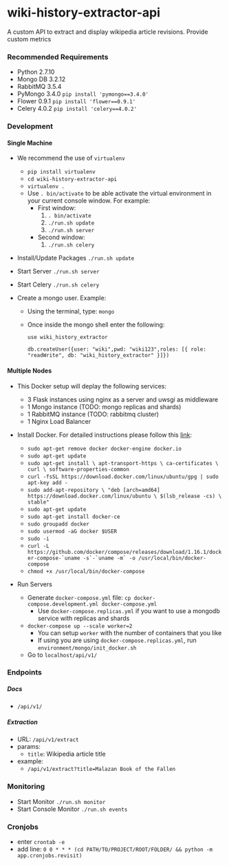 # wiki-history-extractor-api
A custom API to extract and display wikipedia article revisions. Provide custom metrics

### Recommended Requirements

* Python 2.7.10
* Mongo DB 3.2.12 
* RabbitMQ 3.5.4
* PyMongo 3.4.0 `pip install 'pymongo==3.4.0'`
* Flower 0.9.1 `pip install 'flower==0.9.1'`
* Celery 4.0.2 `pip install 'celery==4.0.2'`

### Development

#### Single Machine
* We recommend the use of `virtualenv`
	* `pip install virtualenv`
	* `cd wiki-history-extractor-api`
	* `virtualenv .`
	* Use `. bin/activate` to be able activate the virtual environment in your current console window. For example:
		* First window:
			1. `. bin/activate`
			2. `./run.sh update`
			3. `./run.sh server`
		* Second window:
			1. `./run.sh celery`

* Install/Update Packages `./run.sh update`
* Start Server `./run.sh server`
* Start Celery `./run.sh celery`
* Create a mongo user.  Example:
	* Using the terminal, type: `mongo`
	* Once inside the mongo shell enter the following:
	
		`use wiki_history_extractor`
	
		`db.createUser({user: "wiki",pwd: "wiki123",roles: [{ role: "readWrite", db: "wiki_history_extractor" }]})`

#### Multiple Nodes
* This Docker setup will deplay the following services:
	* 3 Flask instances using nginx as a server and uwsgi as middleware
	* 1 Mongo instance (TODO: mongo replicas and shards)
	* 1 RabbitMQ instance (TODO: rabbitmq cluster)
	* 1 Nginx Load Balancer

* Install Docker. For detailed instructions please follow this [link](https://docs.docker.com/engine/installation/linux/docker-ce/ubuntu/#install-using-the-repository):
	* `sudo apt-get remove docker docker-engine docker.io`
	* `sudo apt-get update`
	* `sudo apt-get install \
		apt-transport-https \
		ca-certificates \
		curl \
		software-properties-common`
    * `curl -fsSL https://download.docker.com/linux/ubuntu/gpg | sudo apt-key add -`
    * `sudo add-apt-repository \
		"deb [arch=amd64] https://download.docker.com/linux/ubuntu \
		$(lsb_release -cs) \
		stable"`
	* `sudo apt-get update`
	* `sudo apt-get install docker-ce` 
	* `sudo groupadd docker` 
	* `sudo usermod -aG docker $USER`
	* `sudo -i`
	* ```curl -L https://github.com/docker/compose/releases/download/1.16.1/docker-compose-`uname -s`-`uname -m` -o /usr/local/bin/docker-compose```
	* `chmod +x /usr/local/bin/docker-compose`
	
* Run Servers
	* Generate `docker-compose.yml` file: `cp docker-compose.development.yml docker-compose.yml`
		* Use `docker-compose.replicas.yml` if you want to use a mongodb service with replicas and shards
	* `docker-compose up --scale worker=2`
		* You can setup `worker` with the number of containers that you like
		* If using you are using `docker-compose.replicas.yml`, run `environment/mongo/init_docker.sh`
	* Go to `localhost/api/v1/`

### Endpoints

##### Docs

* `/api/v1/`

##### Extraction

* URL: `/api/v1/extract`
* params:
	* `title`: Wikipedia article title
* example:
	* `/api/v1/extract?title=Malazan Book of the Fallen`

### Monitoring

* Start Monitor `./run.sh monitor`
* Start Console Monitor `./run.sh events`


### Cronjobs

* enter `crontab -e`
* add line: `0 0 * * * (cd PATH/TO/PROJECT/ROOT/FOLDER/ && python -m app.cronjobs.revisit)`
